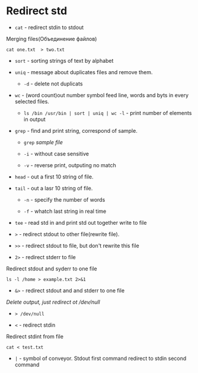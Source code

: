 # Redirect std

- `cat` - redirect stdin to stdout

Merging files(Объединение файлов)
```
cat one.txt  > two.txt
```

- `sort` - sorting strings of text by alphabet

- `uniq` - message about duplicates files and remove them.

	- `-d` - delete not duplicats

- `wc` - (word count)out number symbol feed line, words and byts in every selected files.

	- `ls /bin /usr/bin | sort | uniq | wc -l` - print number of elements in output

- `grep` - find and print string, correspond of sample.

	- `grep` *sample* *file*

	- `-i` -  without case sensitive

	- `-v` - reverse print, outputing no match

- `head` - out a  first 10 string of file.

- `tail` - out a lasr 10 string of file.

	- `-n` - specify the number of words

	- `-f` - whatch last string in real time

- `tee` - read std in and print std out together write to file

- `>` - redirect stdout to other file(rewrite file).

- `>>` - redirect stdout to file, but don't rewrite this file

- `2>` - redirect stderr to file 

Redirect stdout and syderr to one file

```
ls -l /home > example.txt 2>&1
``` 

- `&>` - redirect stdout and and stderr to one file

*Delete output, just redirect ot /dev/null*

- `> /dev/null`

- `<` - redirect stdin

Redirect stdint from file
```
cat < test.txt
```

- `|` - symbol of conveyor. Stdout first command redirect to stdin second command

